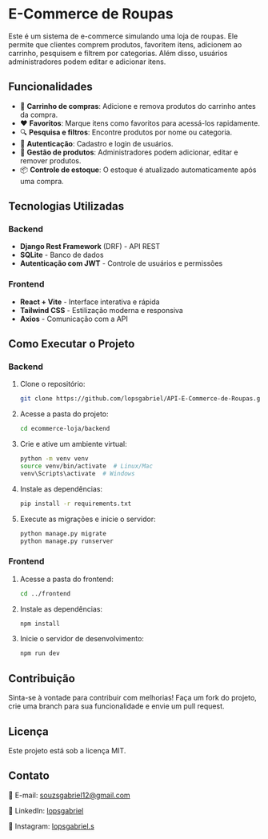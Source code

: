 # E-Commerce de Roupas

Este é um sistema de e-commerce simulando uma loja de roupas. Ele permite que clientes comprem produtos, favoritem itens, adicionem ao carrinho, pesquisem e filtrem por categorias. Além disso, usuários administradores podem editar e adicionar itens.

## Funcionalidades

- 🛒 **Carrinho de compras**: Adicione e remova produtos do carrinho antes da compra.
- ❤️ **Favoritos**: Marque itens como favoritos para acessá-los rapidamente.
- 🔍 **Pesquisa e filtros**: Encontre produtos por nome ou categoria.
- 👤 **Autenticação**: Cadastro e login de usuários.
- 🏬 **Gestão de produtos**: Administradores podem adicionar, editar e remover produtos.
- 📦 **Controle de estoque**: O estoque é atualizado automaticamente após uma compra.

## Tecnologias Utilizadas

### Backend
- **Django Rest Framework** (DRF) - API REST
- **SQLite** - Banco de dados
- **Autenticação com JWT** - Controle de usuários e permissões

### Frontend
- **React + Vite** - Interface interativa e rápida
- **Tailwind CSS** - Estilização moderna e responsiva
- **Axios** - Comunicação com a API

## Como Executar o Projeto

### Backend
1. Clone o repositório:
   ```bash
   git clone https://github.com/lopsgabriel/API-E-Commerce-de-Roupas.git
   ```
2. Acesse a pasta do projeto:
   ```bash
   cd ecommerce-loja/backend
   ```
3. Crie e ative um ambiente virtual:
   ```bash
   python -m venv venv
   source venv/bin/activate  # Linux/Mac
   venv\Scripts\activate  # Windows
   ```
4. Instale as dependências:
   ```bash
   pip install -r requirements.txt
   ```
5. Execute as migrações e inicie o servidor:
   ```bash
   python manage.py migrate
   python manage.py runserver
   ```

### Frontend
1. Acesse a pasta do frontend:
   ```bash
   cd ../frontend
   ```
2. Instale as dependências:
   ```bash
   npm install
   ```
3. Inicie o servidor de desenvolvimento:
   ```bash
   npm run dev
   ```

## Contribuição
Sinta-se à vontade para contribuir com melhorias! Faça um fork do projeto, crie uma branch para sua funcionalidade e envie um pull request.

## Licença
Este projeto está sob a licença MIT.

## Contato
📧 E-mail: [souzsgabriel12@gmail.com](mailto:souzsgabriel12@gmail.com)

🔗 LinkedIn: [lopsgabriel](https://www.linkedin.com/in/lopsgabriel/)

📸 Instagram: [lopsgabriel.s](https://www.instagram.com/lopsgabriel.s/)

